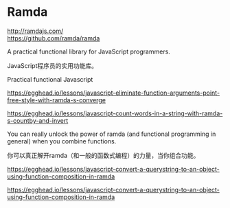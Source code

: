 # Ramda  


http://ramdajs.com/  
https://github.com/ramda/ramda  


A practical functional library for JavaScript programmers.

JavaScript程序员的实用功能库。



Practical functional Javascript 







https://egghead.io/lessons/javascript-eliminate-function-arguments-point-free-style-with-ramda-s-converge




https://egghead.io/lessons/javascript-count-words-in-a-string-with-ramda-s-countby-and-invert



You can really unlock the power of ramda (and functional programming in general) when you combine functions.

你可以真正解开ramda（和一般的函数式编程）的力量，当你组合功能。






https://egghead.io/lessons/javascript-convert-a-querystring-to-an-object-using-function-composition-in-ramda





https://egghead.io/lessons/javascript-convert-a-querystring-to-an-object-using-function-composition-in-ramda

